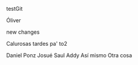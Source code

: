 testGit

Óliver

new changes


Calurosas tardes pa' to2

Daniel Ponz
Josué
Saul
Addy
Así mismo
Otra cosa
